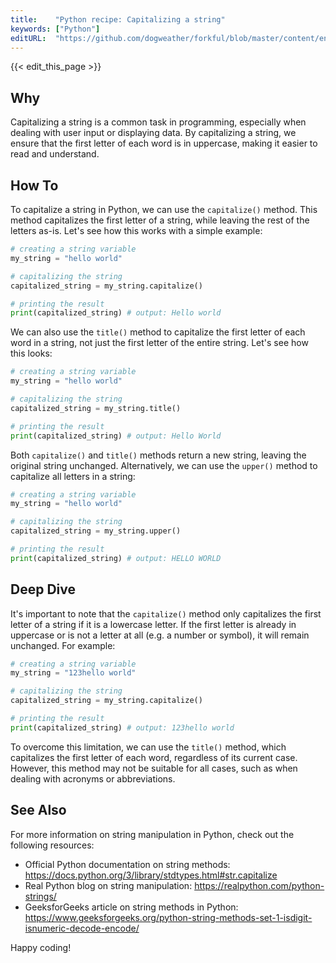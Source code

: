 ```yaml
---
title:    "Python recipe: Capitalizing a string"
keywords: ["Python"]
editURL:  "https://github.com/dogweather/forkful/blob/master/content/en/python/capitalizing-a-string.md"
---
```


{{< edit_this_page >}}

## Why 
Capitalizing a string is a common task in programming, especially when dealing with user input or displaying data. By capitalizing a string, we ensure that the first letter of each word is in uppercase, making it easier to read and understand.

## How To
To capitalize a string in Python, we can use the `capitalize()` method. This method capitalizes the first letter of a string, while leaving the rest of the letters as-is. Let's see how this works with a simple example:

```Python
# creating a string variable
my_string = "hello world"

# capitalizing the string
capitalized_string = my_string.capitalize()

# printing the result
print(capitalized_string) # output: Hello world 
```

We can also use the `title()` method to capitalize the first letter of each word in a string, not just the first letter of the entire string. Let's see how this looks:

```Python
# creating a string variable
my_string = "hello world"

# capitalizing the string
capitalized_string = my_string.title()

# printing the result
print(capitalized_string) # output: Hello World
```

Both `capitalize()` and `title()` methods return a new string, leaving the original string unchanged. Alternatively, we can use the `upper()` method to capitalize all letters in a string:

```Python
# creating a string variable
my_string = "hello world"

# capitalizing the string
capitalized_string = my_string.upper()

# printing the result
print(capitalized_string) # output: HELLO WORLD 
```

## Deep Dive
It's important to note that the `capitalize()` method only capitalizes the first letter of a string if it is a lowercase letter. If the first letter is already in uppercase or is not a letter at all (e.g. a number or symbol), it will remain unchanged. For example:

```Python
# creating a string variable
my_string = "123hello world"

# capitalizing the string
capitalized_string = my_string.capitalize()

# printing the result
print(capitalized_string) # output: 123hello world
```

To overcome this limitation, we can use the `title()` method, which capitalizes the first letter of each word, regardless of its current case. However, this method may not be suitable for all cases, such as when dealing with acronyms or abbreviations.

## See Also
For more information on string manipulation in Python, check out the following resources:

- Official Python documentation on string methods: https://docs.python.org/3/library/stdtypes.html#str.capitalize
- Real Python blog on string manipulation: https://realpython.com/python-strings/
- GeeksforGeeks article on string methods in Python: https://www.geeksforgeeks.org/python-string-methods-set-1-isdigit-isnumeric-decode-encode/

Happy coding!
